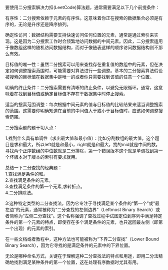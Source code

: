 要使用二分搜索解决力扣(LeetCode)算法题，通常需要满足以下几个前提条件：    

有序性：二分搜索依赖于元素的有序性。这意味着你正在搜索的数据集合必须是有序的，无论是升序还是降序排列。     

确定性访问：数据结构需要支持快速访问任何位置的元素，通常是通过索引来实现。这是因为二分搜索工作时会频繁地访问数据的中间元素。因此，二分搜索适用于像数组这样的随机访问数据结构，而对于像链表这样的顺序访问数据结构则不那么有效。           

目标值的唯一性：虽然二分搜索可以用来查找存在重复值的数组中的元素，但在决定如何调整搜索范围时，可能需要对算法进行一些调整。基本的二分搜索算法假设被搜索的目标值在数据集中是唯一的或者你只需要找到该值的任意一个位置。             

明确的终止条件：二分搜索需要有清晰的终止条件，以避免无限循环。通常，这意味着在找到目标值或确定目标值不存在于数据集中时停止搜索。         

适当的搜索范围调整：每次根据中间元素的值与目标值的比较结果来适当调整搜索的范围。这需要你明确知道在当前的中间值大于或小于目标值时，应该如何调整搜索范围。           

二分搜索题的题干切入点：     

1.找到什么具有单调性（求出最大值和最小值）：比如分割数组的最大值，这个题目是求和最大，所以left就是和最小，right就是和最大，找的mid就是中间的数。   
寻找两个正序数组的中位数就是二分排除，第一个错误版本这个就是单调找到第一个坏版本对于版本的索引有要求就用。   

总结一下二分查找的经典题：    
1.查找满足条件的和。  
2.查找满足条件的元素。   
3.查找满足条件的第一个元素,求转折点。   
4.二分排除法。   


3:这种特定类型的二分查找法，因为它专注于寻找满足某个条件的“第一个”或“最左边”的元素，通常被称为“二分查找的左侧边界”（Leftmost Binary Search）或者简称为“左侧二分查找”。这个名称强调了查找过程中试图定位到序列中满足特定条件的第一个元素的特点，即使存在多个满足条件的元素，也只返回最左侧（即第一个出现）的元素的索引。        

在一些文档或者教程中，这种方法也可能被称为“下界二分查找”（Lower Bound Binary Search），因为它寻找的是满足条件的元素中的下界位置。     

无论是哪种命名方式，关键在于理解这种二分查找法的特点和用途，即用二分法精确地找到满足某种条件的第一个位置，这在处理有序数据时尤其有用。      
